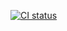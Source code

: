 [![CI status](https://github.com/mp4096/git-achievements/workflows/CI/badge.svg)](https://github.com/mp4096/git-achievements/actions?query=workflow%3ACI)
